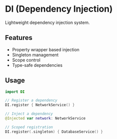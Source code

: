 # DI (Dependency Injection)

Lightweight dependency injection system.

## Features

- Property wrapper based injection
- Singleton management
- Scope control
- Type-safe dependencies

## Usage

```swift
import DI

// Register a dependency
DI.register { NetworkService() }

// Inject a dependency
@Injected var network: NetworkService

// Scoped registration
DI.register(.singleton) { DatabaseService() }
```
